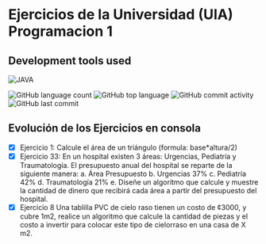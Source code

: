 # Ejercicios de la Universidad (UIA) Programacion 1

<!--START_SECTION:badges-->
## Development tools used

![JAVA](https://img.shields.io/badge/JAVA-239120?style=plastic&logo=html5&logoColor=white)

![GitHub language count](https://img.shields.io/github/languages/count/bash20cu/Universidad?style=plastic)
![GitHub top language](https://img.shields.io/github/languages/top/bash20cu/Universidad?style=plastic)
![GitHub commit activity](https://img.shields.io/github/commit-activity/m/bash20cu/Universidad?style=plastic)
![GitHub last commit](https://img.shields.io/github/last-commit/bash20cu/Universidad?style=plastic)

<!--END_SECTION:badges-->

## Evolución de los Ejercicios en consola

- [x] Ejercicio 1:
      Calcule el área de un triángulo (formula: base*altura/2)
- [x] Ejercicio 33:
    En un hospital existen 3 áreas: Urgencias, Pediatría y Traumatología. El
    presupuesto anual del hospital se reparte de la siguiente manera:
    a. Área Presupuesto
    b. Urgencias 37%
    c. Pediatría 42%
    d. Traumatología 21%
    e. Diseñe un algoritmo que calcule y muestre la cantidad de dinero que
        recibirá cada área a partir del presupuesto del hospital.
- [x] Ejercicio 8
    Una tablilla PVC de cielo raso tienen un costo de ¢3000, y cubre 1m2, realice
    un algoritmo que calcule la cantidad de piezas y el costo a invertir para
    colocar este tipo de cielorraso en una casa de X m2.

